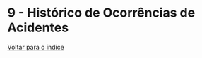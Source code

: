 # 9 - Histórico de Ocorrências de Acidentes

[Voltar para o índice][1]

[1]:https://github.com/marcellobenigno/p2r2-doc
